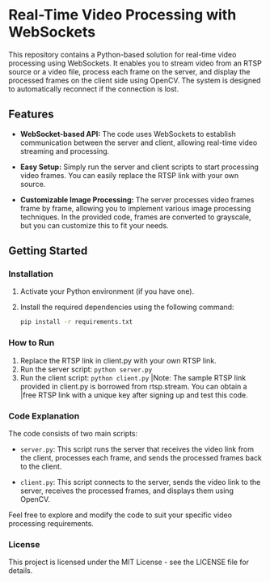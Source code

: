 # Real-Time Video Processing with WebSockets

This repository contains a Python-based solution for real-time video processing using WebSockets. It enables you to stream video from an RTSP source or a video file, process each frame on the server, and display the processed frames on the client side using OpenCV. The system is designed to automatically reconnect if the connection is lost.

## Features

- **WebSocket-based API:** The code uses WebSockets to establish communication between the server and client, allowing real-time video streaming and processing.

- **Easy Setup:** Simply run the server and client scripts to start processing video frames. You can easily replace the RTSP link with your own source.

- **Customizable Image Processing:** The server processes video frames frame by frame, allowing you to implement various image processing techniques. In the provided code, frames are converted to grayscale, but you can customize this to fit your needs.

## Getting Started

### Installation

1. Activate your Python environment (if you have one).
2. Install the required dependencies using the following command:

   ```bash
   pip install -r requirements.txt
   
### How to Run

1. Replace the RTSP link in client.py with your own RTSP link.
2. Run the server script:
`python server.py`
3. Run the client script:
`python client.py`
|Note: The sample RTSP link provided in client.py is borrowed from rtsp.stream. You can obtain a |free RTSP link with a unique key after signing up and test this code.


### Code Explanation
The code consists of two main scripts:

* `server.py`: This script runs the server that receives the video link from the client, processes each frame, and sends the processed frames back to the client.

* `client.py`: This script connects to the server, sends the video link to the server, receives the processed frames, and displays them using OpenCV.

Feel free to explore and modify the code to suit your specific video processing requirements.

### License
This project is licensed under the MIT License - see the LICENSE file for details.
